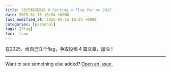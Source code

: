 ```yaml
---
title: 2025科研目标 # Setting a flag for my 2025
date: 2025-01-15 19:54 +0000
last_modified_at: 2025-01-15 19:54 +0000
categories: [personal]
tags: [flag]
toc:  true
---
```


在2025，给自己立个flag，争取投稿 4 篇文章，加油！

---

Want to see something else added? <a href="https://github.com/MingshuoXu/MingshuoXu.github.io/issues/new">Open an issue.</a>

[^fn-sample_footnote]: Handy! Now click the return link to go back.
